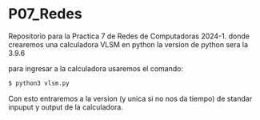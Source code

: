 # P07_Redes
Repositorio para la Practica 7 de Redes de Computadoras 2024-1. donde crearemos una calculadora VLSM en python la version de python sera la 3.9.6

para ingresar a la calculadora usaremos el comando:
 
``` BASH
$ python3 vlsm.py
```
Con esto entraremos a la version (y unica si no nos da tiempo) de standar inpuput y output de la calculadora.

